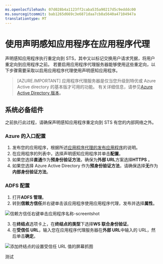 ```yaml
---
ms.openlocfilehash: 07d028b4a1123ff2caba535a90217d5c9edddc00
ms.sourcegitcommit: bab1265d669c3e6871daa7cb8a5640a47104947a
translationtype: MT
---
```

<properties
    pageTitle="使用声明感知应用程序在应用程序代理"
    description="介绍如何使用 Azure AD 应用程序代理获取启动并运行。"
    services="active-directory"
    documentationCenter=""
    authors="rkarlin"
    manager="stevenpo"
    editor=""/>

<tags
    ms.service="active-directory"
    ms.workload="identity"
    ms.tgt_pltfrm="na"
    ms.devlang="na"
    ms.topic="article"
    ms.date="08/11/2015"
    ms.author="rkarlin"/>



# 使用声明感知应用程序在应用程序代理


声明感知应用程序执行重定向到 STS，其中又以标记交换用户请求凭据，将用户重定向到应用程序之前。 若要启用应用程序代理服务器能够使用这些重定向，以下步骤需要采取以启用应用程序代理使用声明感知应用程序。

> [AZURE.IMPORTANT] 应用程序代理服务器是仅当您升级到特优或 Azure Active directory 的基本版才可用的功能。 有关详细信息，请参见[Azure Active Directory 版本](active-directory-editions.md)。


## 系统必备组件

之前执行此过程，请确保声明感知应用程序重定向到 STS 有您的内部网络之外。

### Azure 的入口配置

1. 发布您的应用程序，根据所述[应用程序代理的发布应用程序](active-directory-application-proxy-publish.md)的说明。
2. 在应用程序的列表中，选择声明感知应用程序并单击**配置**。
3. 如果您选择**直通**作为**预身份验证方法**，确保为**外部 URL**方案选择**HTTPS** 。
4. 如果您选择 Azure Active Directory 作为**预身份验证方法**，请确保选择**无**作为**内部身份验证方法**。

### ADFS 配置

1. 打开**ADFS 管理**。
2. 转到**信赖方信任**并右键单击该应用程序使用应用程序代理，发布并选择**属性**。

![信赖方信任右键单击应用程序名称-screentshot][1]

3. 在**终结点**选项卡上，在**终结点的类型**下选择**WS 联合身份验证**。
4. 在**受信任 URL**，输入您在应用程序代理服务器在**外部 URL**中输入的 URL，然后单击**确定**。

![添加终结点的设置受信任 URL 值的屏幕抓图][2]

<!--image references-->
[1]: ./media/active-directory-application-proxy-claims-aware-apps/AppDropdown.jpg
[2]: ./media/active-directory-application-proxy-claims-aware-apps/AddEndpoint.jpg

测试
